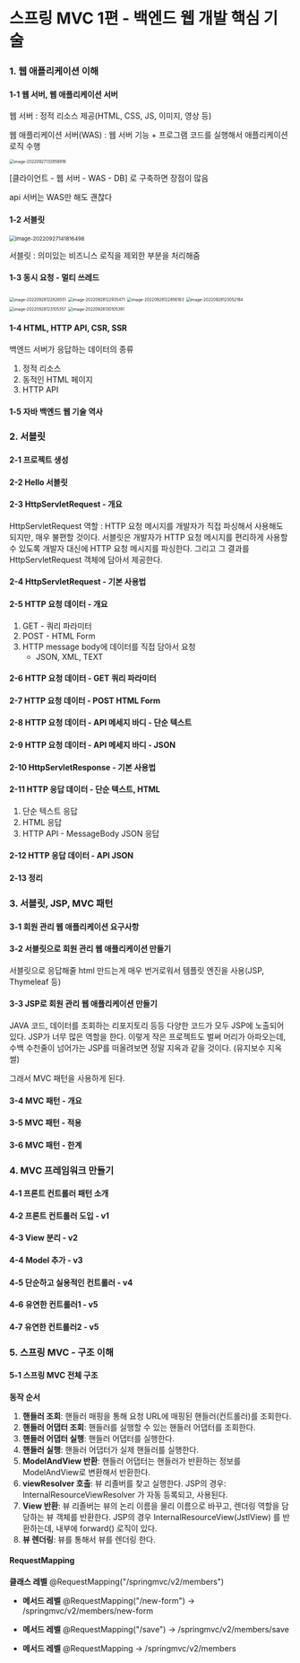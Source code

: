 # 스프링 MVC 1편 - 백엔드 웹 개발 핵심 기술

### 1. 웹 애플리케이션 이해

#### 1-1 웹 서버, 웹 애플리케이션 서버

웹 서버 : 정적 리소스 제공(HTML, CSS, JS, 이미지, 영상 등)

웹 애플리케이션 서버(WAS) : 웹 서버 기능 + 프로그램 코드를 실행해서 애플리케이션 로직 수행

<img src="assets/image-20220927132856916.png" alt="image-20220927132856916" style="zoom:50%;" />

[클라이언트 - 웹 서버 - WAS - DB] 로 구축하면 장점이 많음

api 서버는 WAS만 해도 괜찮다

#### 1-2 서블릿

<img src="assets/image-20220927141816498.png" alt="image-20220927141816498" style="zoom: 67%;" />

서블릿 : 의미있는 비즈니스 로직을 제외한 부분을 처리해줌

#### 1-3 동시 요청 - 멀티 쓰레드

<img src="assets/image-20220928122826551.png" alt="image-20220928122826551" style="zoom:50%;" />

<img src="assets/image-20220928122935471.png" alt="image-20220928122935471" style="zoom:50%;" />

<img src="assets/image-20220928122856163.png" alt="image-20220928122856163" style="zoom:50%;" />

<img src="assets/image-20220928123052184.png" alt="image-20220928123052184" style="zoom:50%;" />

<img src="assets/image-20220928123105357.png" alt="image-20220928123105357" style="zoom:50%;" />



<img src="assets/image-20220928130105391.png" alt="image-20220928130105391" style="zoom:50%;" />

#### 1-4 HTML, HTTP API, CSR, SSR

백엔드 서버가 응답하는 데이터의 종류

1. 정적 리소스
2. 동적인 HTML 페이지
3. HTTP API

#### 1-5 자바 백엔드 웹 기술 역사

### 2. 서블릿

#### 2-1 프로젝트 생성

#### 2-2 Hello 서블릿

#### 2-3 HttpServletRequest - 개요

HttpServletRequest 역할 : HTTP 요청 메시지를 개발자가 직접 파싱해서 사용해도 되지만, 매우 불편할 것이다. 서블릿은 개발자가 HTTP 요청 메시지를 편리하게 사용할 수 있도록 개발자 대신에 HTTP 요청 메시지를 파싱한다. 그리고 그 결과를 HttpServletRequest 객체에 담아서 제공한다.

#### 2-4 HttpServletRequest - 기본 사용법

#### 2-5 HTTP 요청 데이터 - 개요

1. GET - 쿼리 파라미터
2. POST - HTML Form
3. HTTP message body에 데이터를 직접 담아서 요청
   - JSON, XML, TEXT

#### 2-6 HTTP 요청 데이터 - GET 쿼리 파라미터

#### 2-7 HTTP 요청 데이터 - POST HTML Form

#### 2-8 HTTP 요청 데이터 - API 메세지 바디 - 단순 텍스트

#### 2-9 HTTP 요청 데이터 - API 메세지 바디 - JSON

#### 2-10 HttpServletResponse - 기본 사용법

#### 2-11 HTTP 응답 데이터 - 단순 텍스트, HTML

1. 단순 텍스트 응답
2. HTML 응답
3. HTTP API - MessageBody JSON 응답

#### 2-12 HTTP 응답 데이터 - API JSON

#### 2-13 정리

### 3. 서블릿, JSP, MVC 패턴

#### 3-1 회원 관리 웹 애플리케이션 요구사항

#### 3-2 서블릿으로 회원 관리 웹 애플리케이션 만들기

서블릿으로 응답해줄 html 만드는게 매우 번거로워서 템플릿 엔진을 사용(JSP, Thymeleaf 등)

#### 3-3 JSP로 회원 관리 웹 애플리케이션 만들기

JAVA 코드, 데이터를 조회하는 리포지토리 등등 다양한 코드가 모두 JSP에 노출되어 있다.  JSP가 너무 많은 역할을 한다. 이렇게 작은 프로젝트도 벌써 머리가 아파오는데, 수백 수천줄이 넘어가는 JSP를 떠올려보면 정말 지옥과 같을 것이다. (유지보수 지옥 썰)

그래서 MVC 패턴을 사용하게 된다.

#### 3-4 MVC 패턴 - 개요

#### 3-5 MVC 패턴 - 적용

#### 3-6 MVC 패턴 - 한계

### 4. MVC 프레임워크 만들기

#### 4-1 프론트 컨트롤러 패턴 소개

#### 4-2 프론트 컨트롤러 도입 - v1

#### 4-3 View 분리 - v2

#### 4-4 Model 추가 - v3

#### 4-5 단순하고 실용적인 컨트롤러 - v4

#### 4-6 유연한 컨트롤러1 - v5

#### 4-7 유연한 컨트롤러2 - v5

### 5. 스프링 MVC - 구조 이해

#### 5-1 스프링 MVC 전체 구조

**동작 순서**

1. **핸들러 조회**: 핸들러 매핑을 통해 요청 URL에 매핑된 핸들러(컨트롤러)를 조회한다.
2. **핸들러 어댑터 조회**: 핸들러를 실행할 수 있는 핸들러 어댑터를 조회한다.
3. **핸들러 어댑터 실행**: 핸들러 어댑터를 실행한다.
4. **핸들러 실행**: 핸들러 어댑터가 실제 핸들러를 실행한다.
5. **ModelAndView 반환**: 핸들러 어댑터는 핸들러가 반환하는 정보를 ModelAndView로 변환해서 반환한다. 
6. **viewResolver 호출**: 뷰 리졸버를 찾고 실행한다. JSP의 경우: InternalResourceViewResolver 가 자동 등록되고, 사용된다.
7. **View 반환**: 뷰 리졸버는 뷰의 논리 이름을 물리 이름으로 바꾸고, 렌더링 역할을 담당하는 뷰 객체를 반환한다. JSP의 경우 InternalResourceView(JstlView) 를 반환하는데, 내부에 forward() 로직이 있다.
8. **뷰 렌더링**: 뷰를 통해서 뷰를 렌더링 한다.



#### RequestMapping

**클래스 레벨** @RequestMapping("/springmvc/v2/members")

- **메서드 레벨** @RequestMapping("/new-form") &rarr; /springmvc/v2/members/new-form

- **메서드 레벨** @RequestMapping("/save") &rarr; /springmvc/v2/members/save

- **메서드 레벨** @RequestMapping &rarr; /springmvc/v2/members

